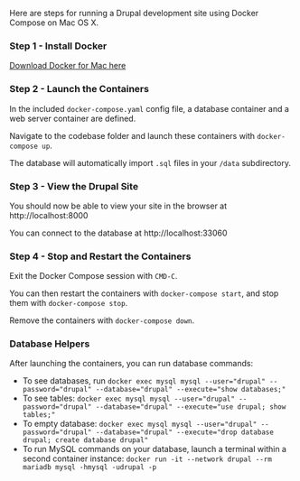 Here are steps for running a Drupal development site using Docker Compose on Mac OS X.

### Step 1 - Install Docker

[Download Docker for Mac here](https://hub.docker.com/?overlay=onboarding)

### Step 2 - Launch the Containers

In the included `docker-compose.yaml` config file, a database container and a web server container are defined.

Navigate to the codebase folder and launch these containers with `docker-compose up`.

The database will automatically import `.sql` files in your `/data` subdirectory.

### Step 3 - View the Drupal Site

You should now be able to view your site in the browser at http://localhost:8000

You can connect to the database at http://localhost:33060

### Step 4 - Stop and Restart the Containers

Exit the Docker Compose session with `CMD-C`.

You can then restart the containers with `docker-compose start`, and stop them with `docker-compose stop`.

Remove the containers with `docker-compose down`.

### Database Helpers

After launching the containers, you can run database commands:

- To see databases, run `docker exec mysql mysql --user="drupal" --password="drupal" --database="drupal" --execute="show databases;"`
- To see tables: `docker exec mysql mysql --user="drupal" --password="drupal" --database="drupal" --execute="use drupal; show tables;"`
- To empty database: `docker exec mysql mysql --user="drupal" --password="drupal" --database="drupal" --execute="drop database drupal; create database drupal"`
- To run MySQL commands on your database, launch a terminal within a second container instance: `docker run -it --network drupal --rm mariadb mysql -hmysql -udrupal -p`
